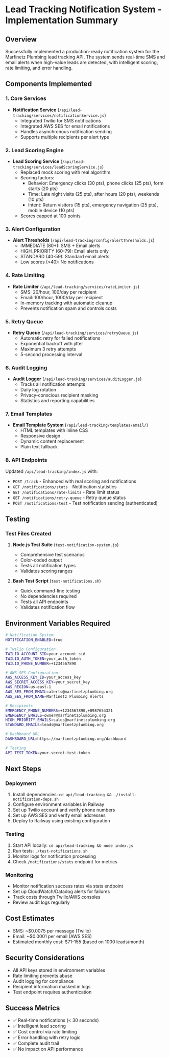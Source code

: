 # Lead Tracking Notification System - Implementation Summary

## Overview
Successfully implemented a production-ready notification system for the Marfinetz Plumbing lead tracking API. The system sends real-time SMS and email alerts when high-value leads are detected, with intelligent scoring, rate limiting, and error handling.

## Components Implemented

### 1. Core Services
- **Notification Service** (`/api/lead-tracking/services/notificationService.js`)
  - Integrated Twilio for SMS notifications
  - Integrated AWS SES for email notifications
  - Handles asynchronous notification sending
  - Supports multiple recipients per alert type

### 2. Lead Scoring Engine
- **Lead Scoring Service** (`/api/lead-tracking/services/leadScoringService.js`)
  - Replaced mock scoring with real algorithm
  - Scoring factors:
    - Behavior: Emergency clicks (30 pts), phone clicks (25 pts), form starts (20 pts)
    - Time: Late night visits (25 pts), after hours (20 pts), weekends (10 pts)
    - Intent: Return visitors (15 pts), emergency navigation (25 pts), mobile device (10 pts)
  - Scores capped at 100 points

### 3. Alert Configuration
- **Alert Thresholds** (`/api/lead-tracking/config/alertThresholds.js`)
  - IMMEDIATE (80+): SMS + Email alerts
  - HIGH_PRIORITY (60-79): Email alerts only
  - STANDARD (40-59): Standard email alerts
  - Low scores (<40): No notifications

### 4. Rate Limiting
- **Rate Limiter** (`/api/lead-tracking/services/rateLimiter.js`)
  - SMS: 20/hour, 100/day per recipient
  - Email: 100/hour, 1000/day per recipient
  - In-memory tracking with automatic cleanup
  - Prevents notification spam and controls costs

### 5. Retry Queue
- **Retry Queue** (`/api/lead-tracking/services/retryQueue.js`)
  - Automatic retry for failed notifications
  - Exponential backoff with jitter
  - Maximum 3 retry attempts
  - 5-second processing interval

### 6. Audit Logging
- **Audit Logger** (`/api/lead-tracking/services/auditLogger.js`)
  - Tracks all notification attempts
  - Daily log rotation
  - Privacy-conscious recipient masking
  - Statistics and reporting capabilities

### 7. Email Templates
- **Email Template System** (`/api/lead-tracking/templates/email/`)
  - HTML templates with inline CSS
  - Responsive design
  - Dynamic content replacement
  - Plain text fallback

### 8. API Endpoints
Updated `/api/lead-tracking/index.js` with:
- `POST /track` - Enhanced with real scoring and notifications
- `GET /notifications/stats` - Notification statistics
- `GET /notifications/rate-limits` - Rate limit status
- `GET /notifications/retry-queue` - Retry queue status
- `POST /notifications/test` - Test notification sending (authenticated)

## Testing

### Test Files Created
1. **Node.js Test Suite** (`test-notification-system.js`)
   - Comprehensive test scenarios
   - Color-coded output
   - Tests all notification types
   - Validates scoring ranges

2. **Bash Test Script** (`test-notifications.sh`)
   - Quick command-line testing
   - No dependencies required
   - Tests all API endpoints
   - Validates notification flow

## Environment Variables Required

```bash
# Notification System
NOTIFICATION_ENABLED=true

# Twilio Configuration
TWILIO_ACCOUNT_SID=your_account_sid
TWILIO_AUTH_TOKEN=your_auth_token
TWILIO_PHONE_NUMBER=+1234567890

# AWS SES Configuration
AWS_ACCESS_KEY_ID=your_access_key
AWS_SECRET_ACCESS_KEY=your_secret_key
AWS_REGION=us-east-1
AWS_SES_FROM_EMAIL=alerts@marfinetzplumbing.org
AWS_SES_FROM_NAME=Marfinetz Plumbing Alerts

# Recipients
EMERGENCY_PHONE_NUMBERS=+1234567890,+0987654321
EMERGENCY_EMAILS=owner@marfinetzplumbing.org
HIGH_PRIORITY_EMAILS=sales@marfinetzplumbing.org
STANDARD_EMAILS=leads@marfinetzplumbing.org

# Dashboard URL
DASHBOARD_URL=https://marfinetzplumbing.org/dashboard

# Testing
API_TEST_TOKEN=your-secret-test-token
```

## Next Steps

### Deployment
1. Install dependencies: `cd api/lead-tracking && ./install-notification-deps.sh`
2. Configure environment variables in Railway
3. Set up Twilio account and verify phone numbers
4. Set up AWS SES and verify email addresses
5. Deploy to Railway using existing configuration

### Testing
1. Start API locally: `cd api/lead-tracking && node index.js`
2. Run tests: `./test-notifications.sh`
3. Monitor logs for notification processing
4. Check `/notifications/stats` endpoint for metrics

### Monitoring
- Monitor notification success rates via stats endpoint
- Set up CloudWatch/Datadog alerts for failures
- Track costs through Twilio/AWS consoles
- Review audit logs regularly

## Cost Estimates
- SMS: ~$0.0075 per message (Twilio)
- Email: ~$0.0001 per email (AWS SES)
- Estimated monthly cost: $71-155 (based on 1000 leads/month)

## Security Considerations
- All API keys stored in environment variables
- Rate limiting prevents abuse
- Audit logging for compliance
- Recipient information masked in logs
- Test endpoint requires authentication

## Success Metrics
- ✅ Real-time notifications (< 30 seconds)
- ✅ Intelligent lead scoring
- ✅ Cost control via rate limiting
- ✅ Error handling with retry logic
- ✅ Complete audit trail
- ✅ No impact on API performance